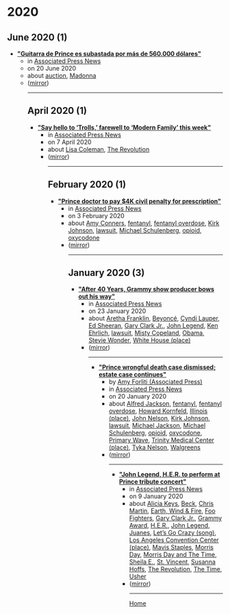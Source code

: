 # 2020

## June 2020 (1)

 - [**"Guitarra de Prince es subastada por más de 560.000 dólares"**](https://apnews.com/article/2ad05c50c8d859c3b81f834077f7cee6)<ul><li>in [Associated Press News](https://apnews.com/)</li><li>on 20 June 2020</li><li>about [auction](../../topics/auction/index.md), [Madonna](../../topics/madonna/index.md)</li><li>([mirror](https://web.archive.org/web/*/https://apnews.com/article/2ad05c50c8d859c3b81f834077f7cee6))</li><ul>

----

## April 2020 (1)

 - [**"Say hello to ‘Trolls,’ farewell to ‘Modern Family’ this week"**](https://apnews.com/article/virus-outbreak-music-entertainment-joe-satriani-christopher-guest-4fe08b5eeab02cdcacba7caba22f66cc)<ul><li>in [Associated Press News](https://apnews.com/)</li><li>on 7 April 2020</li><li>about [Lisa Coleman](../../topics/lisa-coleman/index.md), [The Revolution](../../topics/the-revolution/index.md)</li><li>([mirror](https://web.archive.org/web/*/https://apnews.com/article/virus-outbreak-music-entertainment-joe-satriani-christopher-guest-4fe08b5eeab02cdcacba7caba22f66cc))</li><ul>

----

## February 2020 (1)

 - [**"Prince doctor to pay $4K civil penalty for prescription"**](https://apnews.com/58492fc402a996c118253c33f6fd5703)<ul><li>in [Associated Press News](https://apnews.com/)</li><li>on 3 February 2020</li><li>about [Amy Conners](../../topics/amy-conners/index.md), [fentanyl](../../topics/fentanyl/index.md), [fentanyl overdose](../../topics/fentanyl-overdose/index.md), [Kirk Johnson](../../topics/kirk-johnson/index.md), [lawsuit](../../topics/lawsuit/index.md), [Michael Schulenberg](../../topics/michael-schulenberg/index.md), [opioid](../../topics/opioid/index.md), [oxycodone](../../topics/oxycodone/index.md)</li><li>([mirror](https://web.archive.org/web/*/https://apnews.com/58492fc402a996c118253c33f6fd5703))</li><ul>

----

## January 2020 (3)

 - [**"After 40 Years, Grammy show producer bows out his way"**](https://apnews.com/20a0fbeb977981d1d1d6f393423ca1db)<ul><li>in [Associated Press News](https://apnews.com/)</li><li>on 23 January 2020</li><li>about [Aretha Franklin](../../topics/aretha-franklin/index.md), [Beyoncé](../../topics/beyonc/index.md), [Cyndi Lauper](../../topics/cyndi-lauper/index.md), [Ed Sheeran](../../topics/ed-sheeran/index.md), [Gary Clark Jr.](../../topics/gary-clark-jr/index.md), [John Legend](../../topics/john-legend/index.md), [Ken Ehrlich](../../topics/ken-ehrlich/index.md), [lawsuit](../../topics/lawsuit/index.md), [Misty Copeland](../../topics/misty-copeland/index.md), [Obama](../../topics/obama/index.md), [Stevie Wonder](../../topics/stevie-wonder/index.md), [White House (place)](../../topics/place/white-house/index.md)</li><li>([mirror](https://web.archive.org/web/*/https://apnews.com/20a0fbeb977981d1d1d6f393423ca1db))</li><ul>

----

 - [**"Prince wrongful death case dismissed; estate case continues"**](https://apnews.com/720413e6c7ff85e224936f008554f2a0)<ul><li>by [Amy Forliti (Associated Press)](../../authors/associated-press/amy-forliti/index.md)</li><li>in [Associated Press News](https://apnews.com/)</li><li>on 20 January 2020</li><li>about [Alfred Jackson](../../topics/alfred-jackson/index.md), [fentanyl](../../topics/fentanyl/index.md), [fentanyl overdose](../../topics/fentanyl-overdose/index.md), [Howard Kornfeld](../../topics/howard-kornfeld/index.md), [Illinois (place)](../../topics/place/illinois/index.md), [John Nelson](../../topics/john-nelson/index.md), [Kirk Johnson](../../topics/kirk-johnson/index.md), [lawsuit](../../topics/lawsuit/index.md), [Michael Jackson](../../topics/michael-jackson/index.md), [Michael Schulenberg](../../topics/michael-schulenberg/index.md), [opioid](../../topics/opioid/index.md), [oxycodone](../../topics/oxycodone/index.md), [Primary Wave](../../topics/primary-wave/index.md), [Trinity Medical Center (place)](../../topics/place/trinity-medical-center/index.md), [Tyka Nelson](../../topics/tyka-nelson/index.md), [Walgreens](../../topics/walgreens/index.md)</li><li>([mirror](https://web.archive.org/web/*/https://apnews.com/720413e6c7ff85e224936f008554f2a0))</li><ul>

----

 - [**"John Legend, H.E.R. to perform at Prince tribute concert"**](https://apnews.com/e672f9a779c8cef910eefb7b8cff753f)<ul><li>in [Associated Press News](https://apnews.com/)</li><li>on 9 January 2020</li><li>about [Alicia Keys](../../topics/alicia-keys/index.md), [Beck](../../topics/beck/index.md), [Chris Martin](../../topics/chris-martin/index.md), [Earth, Wind & Fire](../../topics/earth-wind-fire/index.md), [Foo Fighters](../../topics/foo-fighters/index.md), [Gary Clark Jr.](../../topics/gary-clark-jr/index.md), [Grammy Award](../../topics/grammy-award/index.md), [H.E.R.](../../topics/h-e-r/index.md), [John Legend](../../topics/john-legend/index.md), [Juanes](../../topics/juanes/index.md), [Let’s Go Crazy (song)](../../topics/song/let-s-go-crazy/index.md), [Los Angeles Convention Center (place)](../../topics/place/los-angeles-convention-center/index.md), [Mavis Staples](../../topics/mavis-staples/index.md), [Morris Day](../../topics/morris-day/index.md), [Morris Day and The Time](../../topics/morris-day-and-the-time/index.md), [Sheila E.](../../topics/sheila-e/index.md), [St. Vincent](../../topics/st-vincent/index.md), [Susanna Hoffs](../../topics/susanna-hoffs/index.md), [The Revolution](../../topics/the-revolution/index.md), [The Time](../../topics/the-time/index.md), [Usher](../../topics/usher/index.md)</li><li>([mirror](https://web.archive.org/web/*/https://apnews.com/e672f9a779c8cef910eefb7b8cff753f))</li><ul>

----

[Home](../index.md)
